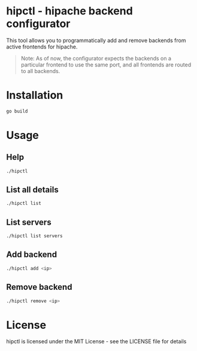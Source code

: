 # hipctl - hipache backend configurator

This tool allows you to programmatically add and remove backends from active frontends for hipache.

> Note: As of now, the configurator expects the backends on a particular frontend to use the same port, and all frontends are routed to all backends.

# Installation

```bash
go build
```

# Usage

## Help

```bash
./hipctl
```

## List all details

```bash
./hipctl list
```

## List servers

```bash
./hipctl list servers
```

## Add backend

```bash
./hipctl add <ip>
```

## Remove backend

```bash
./hipctl remove <ip>
```

# License

hipctl is licensed under the MIT License - see the LICENSE file for details

